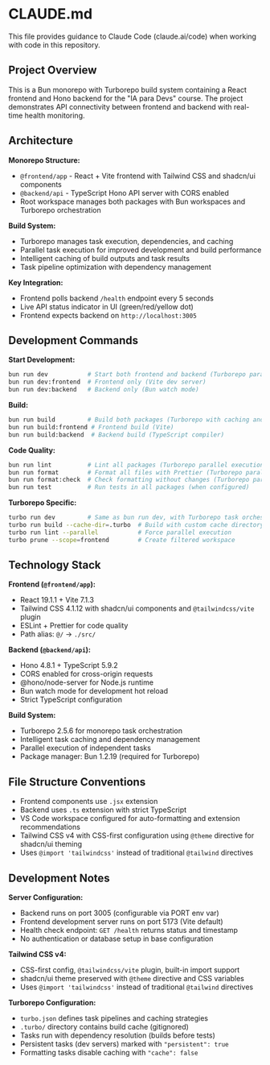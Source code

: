 # CLAUDE.md

This file provides guidance to Claude Code (claude.ai/code) when working with code in this repository.

## Project Overview

This is a Bun monorepo with Turborepo build system containing a React frontend and Hono backend for the "IA para Devs" course. The project demonstrates API connectivity between frontend and backend with real-time health monitoring.

## Architecture

**Monorepo Structure:**

- `@frontend/app` - React + Vite frontend with Tailwind CSS and shadcn/ui components
- `@backend/api` - TypeScript Hono API server with CORS enabled
- Root workspace manages both packages with Bun workspaces and Turborepo orchestration

**Build System:**

- Turborepo manages task execution, dependencies, and caching
- Parallel task execution for improved development and build performance
- Intelligent caching of build outputs and task results
- Task pipeline optimization with dependency management

**Key Integration:**

- Frontend polls backend `/health` endpoint every 5 seconds
- Live API status indicator in UI (green/red/yellow dot)
- Frontend expects backend on `http://localhost:3005`

## Development Commands

**Start Development:**

```bash
bun run dev           # Start both frontend and backend (Turborepo parallel execution)
bun run dev:frontend  # Frontend only (Vite dev server)
bun run dev:backend   # Backend only (Bun watch mode)
```

**Build:**

```bash
bun run build         # Build both packages (Turborepo with caching and dependencies)
bun run build:frontend # Frontend build (Vite)
bun run build:backend  # Backend build (TypeScript compiler)
```

**Code Quality:**

```bash
bun run lint          # Lint all packages (Turborepo parallel execution)
bun run format        # Format all files with Prettier (Turborepo parallel)
bun run format:check  # Check formatting without changes (Turborepo parallel)
bun run test          # Run tests in all packages (when configured)
```

**Turborepo Specific:**

```bash
turbo run dev         # Same as bun run dev, with Turborepo task orchestration
turbo run build --cache-dir=.turbo  # Build with custom cache directory
turbo run lint --parallel           # Force parallel execution
turbo prune --scope=frontend        # Create filtered workspace
```

## Technology Stack

**Frontend (`@frontend/app`):**

- React 19.1.1 + Vite 7.1.3
- Tailwind CSS 4.1.12 with shadcn/ui components and `@tailwindcss/vite` plugin
- ESLint + Prettier for code quality
- Path alias: `@/` → `./src/`

**Backend (`@backend/api`):**

- Hono 4.8.1 + TypeScript 5.9.2
- CORS enabled for cross-origin requests
- @hono/node-server for Node.js runtime
- Bun watch mode for development hot reload
- Strict TypeScript configuration

**Build System:**

- Turborepo 2.5.6 for monorepo task orchestration
- Intelligent task caching and dependency management
- Parallel execution of independent tasks
- Package manager: Bun 1.2.19 (required for Turborepo)

## File Structure Conventions

- Frontend components use `.jsx` extension
- Backend uses `.ts` extension with strict TypeScript
- VS Code workspace configured for auto-formatting and extension recommendations
- Tailwind CSS v4 with CSS-first configuration using `@theme` directive for shadcn/ui theming
- Uses `@import 'tailwindcss'` instead of traditional `@tailwind` directives

## Development Notes

**Server Configuration:**

- Backend runs on port 3005 (configurable via PORT env var)
- Frontend development server runs on port 5173 (Vite default)
- Health check endpoint: `GET /health` returns status and timestamp
- No authentication or database setup in base configuration

**Tailwind CSS v4:**

- CSS-first config, `@tailwindcss/vite` plugin, built-in import support
- shadcn/ui theme preserved with `@theme` directive and CSS variables
- Uses `@import 'tailwindcss'` instead of traditional `@tailwind` directives

**Turborepo Configuration:**

- `turbo.json` defines task pipelines and caching strategies
- `.turbo/` directory contains build cache (gitignored)
- Tasks run with dependency resolution (builds before tests)
- Persistent tasks (dev servers) marked with `"persistent": true`
- Formatting tasks disable caching with `"cache": false`
